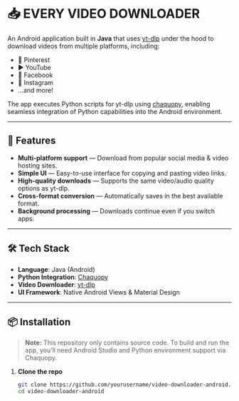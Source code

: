 # 📥 EVERY VIDEO DOWNLOADER

An Android application built in **Java** that uses [yt-dlp](https://github.com/yt-dlp/yt-dlp) under the hood to download videos from multiple platforms, including:

- 📌 Pinterest  
- ▶️ YouTube  
- 📘 Facebook  
- 📸 Instagram  
- ...and more!

The app executes Python scripts for yt-dlp using [chaquopy](https://chaquo.com/chaquopy/), enabling seamless integration of Python capabilities into the Android environment.

---

## 🚀 Features

- **Multi-platform support** — Download from popular social media & video hosting sites.
- **Simple UI** — Easy-to-use interface for copying and pasting video links.
- **High-quality downloads** — Supports the same video/audio quality options as yt-dlp.
- **Cross-format conversion** — Automatically saves in the best available format.
- **Background processing** — Downloads continue even if you switch apps.

---

## 🛠 Tech Stack

- **Language**: Java (Android)
- **Python Integration**: [Chaquopy](https://chaquo.com/chaquopy/)
- **Video Downloader**: [yt-dlp](https://github.com/yt-dlp/yt-dlp)
- **UI Framework**: Native Android Views & Material Design

---

## 📦 Installation

> **Note:** This repository only contains source code. To build and run the app, you’ll need Android Studio and Python environment support via Chaquopy.

1. **Clone the repo**
   ```bash
   git clone https://github.com/yourusername/video-downloader-android.git
   cd video-downloader-android
